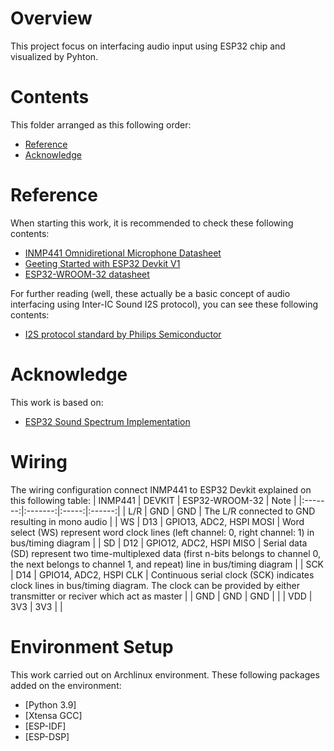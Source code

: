 # Overview
This project focus on interfacing audio input using ESP32 chip and visualized by Pyhton.

# Contents
This folder arranged as this following order:
- [Reference](#Reference)
- [Acknowledge](#Acknowlegde)

# Reference
When starting this work, it is recommended to check these following contents:
- [INMP441 Omnidiretional Microphone Datasheet](https://invensense.tdk.com/wp-content/uploads/2015/02/INMP441.pdf)
- [Geeting Started with ESP32 Devkit V1](https://randomnerdtutorials.com/getting-started-with-esp32/)
- [ESP32-WROOM-32 datasheet](https://www.espressif.com/sites/default/files/documentation/esp32-wroom-32_datasheet_en.pdf)

For further reading (well, these actually be a basic concept of audio interfacing using Inter-IC Sound I2S protocol), you can see these following contents:
- [I2S protocol standard  by Philips Semiconductor](https://web.archive.org/web/20070102004400/http://www.nxp.com/acrobat_download/various/I2SBUS.pdf)

# Acknowledge
This work is based on:
- [ESP32 Sound Spectrum Implementation](https://github.com/pedrominatel/esp32-projects/blob/master/demo/sound_spectrum/main/i2s_spectrum_example_main.c)

# Wiring
The wiring configuration connect INMP441 to ESP32 Devkit explained on this following table:
| INMP441   | DEVKIT    | ESP32-WROOM-32    | Note  |
|:-------:|:-------:|:-----:|:------:|
| L/R | GND | GND | The L/R connected to GND resulting in mono audio |
| WS | D13 | GPIO13, ADC2, HSPI MOSI | Word select (WS) represent word clock lines (left channel: 0, right channel: 1) in bus/timing diagram |
| SD | D12 | GPIO12, ADC2, HSPI MISO | Serial data (SD) represent two time-multiplexed data (first n-bits belongs to channel 0, the next belongs to channel 1, and repeat) line in bus/timing diagram |
| SCK | D14 | GPIO14, ADC2, HSPI CLK | Continuous serial clock (SCK) indicates clock lines in bus/timing diagram. The clock can be provided by either transmitter or reciver which act as master |
| GND | GND | GND | |
| VDD | 3V3 | 3V3 | |

# Environment Setup
This work carried out on Archlinux environment. These following packages added on the environment:
- [Python 3.9]
- [Xtensa GCC]
- [ESP-IDF]
- [ESP-DSP]




